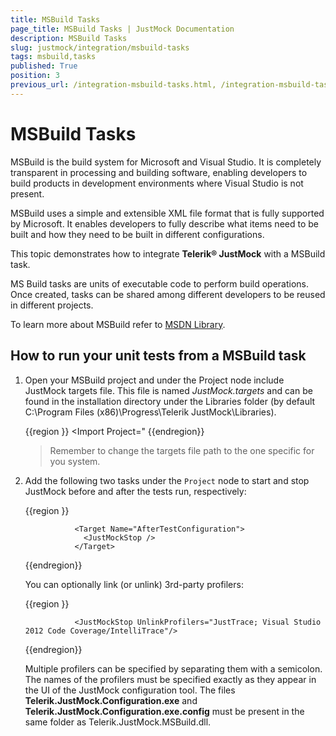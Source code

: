 ```yaml
---
title: MSBuild Tasks
page_title: MSBuild Tasks | JustMock Documentation
description: MSBuild Tasks
slug: justmock/integration/msbuild-tasks
tags: msbuild,tasks
published: True
position: 3
previous_url: /integration-msbuild-tasks.html, /integration-msbuild-tasks
---
```


# MSBuild Tasks

MSBuild is the build system for Microsoft and Visual Studio. It is completely transparent in processing and building software, enabling developers to build products in development environments where Visual Studio is not present.

MSBuild uses a simple and extensible XML file format that is fully supported by Microsoft. It enables developers to fully describe what items need to be built and how they need to be built in different configurations.

This topic demonstrates how to integrate __Telerik® JustMock__ with a MSBuild task.

MS Build tasks are units of executable code to perform build operations. Once created, tasks can be shared among different developers to be reused in different projects. 

To learn more about MSBuild refer to [MSDN Library](https://msdn.microsoft.com/en-us/library/wea2sca5(VS.90).aspx).

## How to run your unit tests from a MSBuild task

1. Open your MSBuild project and under the Project node include JustMock targets file. This file is named _JustMock.targets_ and can be found in the installation directory under the Libraries folder (by default C:\Program Files (x86)\Progress\Telerik JustMock\Libraries). 

	{{region }}
		<Import Project="
	{{endregion}}


	> Remember to change the targets file path to the one specific for you system.


1. Add the following two tasks under the `Project` node to start and stop JustMock before and after the tests run, respectively:
	
	  {{region }}
	    <Target Name="BeforeTestConfiguration">
	                <JustMockStart />
	              </Target>
	
	              <Target Name="AfterTestConfiguration">
	                <JustMockStop />
	              </Target>
	  {{endregion}}

	You can optionally link (or unlink) 3rd-party profilers:

	  {{region }}
	    <JustMockStart LinkProfilers="JustTrace; Visual Studio 2012 Code Coverage/IntelliTrace" />
	
	              <JustMockStop UnlinkProfilers="JustTrace; Visual Studio 2012 Code Coverage/IntelliTrace"/>
	  {{endregion}}

	Multiple profilers can be specified by separating them with a semicolon. The names of the profilers must be specified exactly as they appear in the UI of the JustMock configuration tool. The files __Telerik.JustMock.Configuration.exe__ and __Telerik.JustMock.Configuration.exe.config__ must be present in the same folder as Telerik.JustMock.MSBuild.dll.

